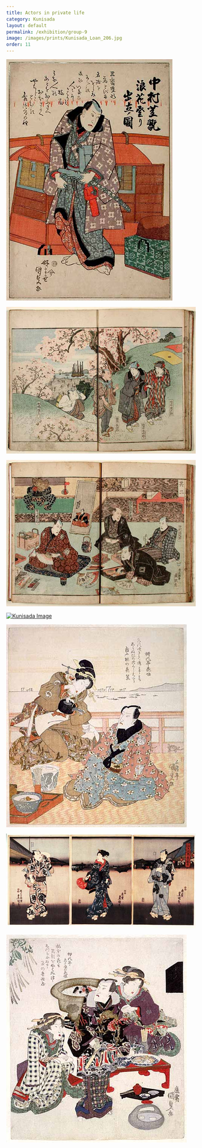 ```yaml
---
title: Actors in private life
category: Kunisada
layout: default
permalink: /exhibition/group-9
image: /images/prints/Kunisada_Loan_206.jpg
order: 11
---
```



[![Kunisada Loan ](/images/prints/Kunisada_Loan_206.jpg)](KUN/kun206.htm)[  
](thumb1.htm)  

[![Kunisada Loan ](/images/prints/Kunisada_Loan_-_Natsu_no_Fuji_vol_1.jpg)](KUN/infovol1.htm)  

[![Kunisada Loan ](/images/prints/Kunisada_Loan_-_Natsu_no_Fuji_vol_2.jpg)](KUN/infovol2.htm)

[![Kunisada Image](/images/prints/P.61P.62-1938.jpg)](KUN/kunpt361.htm)[  
](thumb3.htm)

[![Kunisada Image](/images/prints/P.491-1937.jpg)](KUN/kunp491.htm)

[![Kunisada Image](/images/prints/P.57-1999.jpg)](KUN/kunp57.htm)

[![Kunisada Image](/images/prints/P.496-1937.jpg)](KUN/kunp496.htm)
